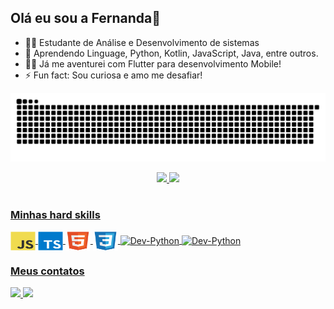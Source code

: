 ## Olá eu sou a Fernanda👋

- 👩‍🎓 Estudante de Análise e Desenvolvimento de sistemas
- 🌱 Aprendendo Linguage, Python, Kotlin, JavaScript, Java, entre outros.
- 🚵‍♀️ Já me aventurei com Flutter para desenvolvimento Mobile!
- ⚡ Fun fact: Sou curiosa e amo me desafiar!

  
![Snake animation](https://github.com/fernanda2003/fernanda2003/blob/output/github-contribution-grid-snake-dark.svg)
<div align="center">
  <a href="https://github.com/fernanda2003">
    <img height="180em" src="https://github-readme-stats.vercel.app/api?username=fernanda2003&show_icons=true&theme=rose&include_all_commits=true"/>
    <img height="180em" src="https://github-readme-stats.vercel.app/api/top-langs/?username=fernanda2003&layout=compact&langs_count=8&theme=rose"/
    
  </a>
</div>

<div style="display: inline_block"><br>
  <h3> Minhas hard skills </h3>
  <img align="center" alt="Dev-Js" height="30" width="40" src="https://raw.githubusercontent.com/devicons/devicon/master/icons/javascript/javascript-original.svg"/>
  <img align="center" alt="Dev-Ts" height="30" width="40" src="https://raw.githubusercontent.com/devicons/devicon/master/icons/typescript/typescript-original.svg"/>
 <!--  <img align="center" alt="Dev-React" height="30" width="40" src="https://raw.githubusercontent.com/devicons/devicon/master/icons/react/react-original.svg"/> -->
  <img align="center" alt="Dev-HTML" height="30" width="40" src="https://raw.githubusercontent.com/devicons/devicon/master/icons/html5/html5-original.svg"/>
  <img align="center" alt="Dev-CSS" height="30" width="40" src="https://raw.githubusercontent.com/devicons/devicon/master/icons/css3/css3-original.svg"/>
  <img align="center" alt="Dev-Python" height="30" width="40"  src="https://cdn.jsdelivr.net/gh/devicons/devicon@latest/icons/python/python-original.svg" />
  <img align="center" alt="Dev-Python" height="30" width="40"  src="https://cdn.jsdelivr.net/gh/devicons/devicon@latest/icons/java/java-original.svg" />         
          
</div>
<h3> Meus contatos </h3>
<div>
  <a href="mailto:fernandafigueiredo962@gmail.com">
    <img src="https://img.shields.io/badge/-Gmail-%23333?style=for-the-badge&logo=gmail&logoColor=white"/>
  </a>
  <a href="fernanda-figueiredo-b4243a1bb" target="_blank">
    <img src="https://img.shields.io/badge/-LinkedIn-%230077B5?style=for-the-badge&logo=linkedin&logoColor=white"/>
  </a>


</div>
